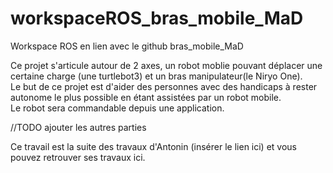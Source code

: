 # workspaceROS_bras_mobile_MaD


Workspace ROS en lien avec le github bras_mobile_MaD

Ce projet s'articule autour de 2 axes, un robot moblie pouvant déplacer une certaine charge (une turtlebot3) et un bras manipulateur(le Niryo One).  
Le but de ce projet est d'aider des personnes avec des handicaps à rester autonome le plus possible en étant assistées par un robot mobile.  
Le robot sera commandable depuis une application.

//TODO ajouter les autres parties


Ce travail est la suite des travaux d'Antonin (insérer le lien ici) et vous pouvez retrouver ses travaux ici.
